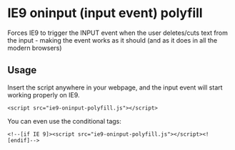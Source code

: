 # IE9 oninput (input event) polyfill
Forces IE9 to trigger the INPUT event when the user deletes/cuts text from the input - making the event works as it should (and as it does in all the modern browsers)

## Usage
Insert the script anywhere in your webpage, and the input event will start working properly on IE9.

`<script src="ie9-oninput-polyfill.js"></script>`

You can even use the conditional tags:

`<!--[if IE 9]><script src="ie9-oninput-polyfill.js"></script><![endif]-->`
